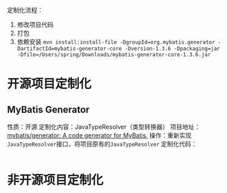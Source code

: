 定制化流程：
1. 修改项目代码
2. 打包
3. 依赖安装
`mvn install:install-file -DgroupId=org.mybatis.generator -DartifactId=mybatis-generator-core -Dversion-1.3.6 -Dpackaging=jar -Dfile=/Users/spring/Downloads/mybatis-generator-core-1.3.6.jar`

# 开源项目定制化

## MyBatis Generator
性质：开源
定制化内容：JavaTypeResolver（类型转换器）
项目地址：[mybatis/generator: A code generator for MyBatis.](https://github.com/mybatis/generator)
操作：重新实现`JavaTypeResolver`接口，将项目原有的`JavaTypeResolver`
定制化代码：
```Java

```
# 非开源项目定制化